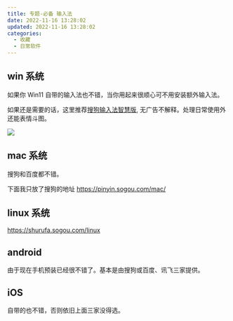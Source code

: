 ```yaml
---
title: 专题-必备 输入法
date: 2022-11-16 13:28:02
updated: 2022-11-16 13:28:02
categories:
  - 收藏
  - 日常软件
---
```


## win 系统

如果你 Win11 自带的输入法也不错，当你用起来很顺心可不用安装额外输入法。

如果还是需要的话，这里推荐[搜狗输入法智慧版](https://pinyin.sogou.com/zhihui/), 无广告不解释。处理日常使用外还能表情斗图。

![](https://upload-images.jianshu.io/upload_images/1662509-fb48650d650984ec.png?imageMogr2/auto-orient/strip%7CimageView2/2/w/1240)

## mac 系统

搜狗和百度都不错。

下面我只放了搜狗的地址
<https://pinyin.sogou.com/mac/>

## linux 系统

<https://shurufa.sogou.com/linux>

## android

由于现在手机预装已经很不错了。基本是由搜狗或百度、讯飞三家提供。

## iOS

自带的也不错，否则依旧上面三家没得选。
